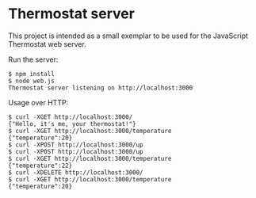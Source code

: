 # Thermostat server

This project is intended as a small exemplar to be used for the JavaScript Thermostat web server.

Run the server:

```
$ npm install
$ node web.js
Thermostat server listening on http://localhost:3000
```

Usage over HTTP:

```
$ curl -XGET http://localhost:3000/
{"Hello, it's me, your thermostat!"}
$ curl -XGET http://localhost:3000/temperature
{"temperature":20}
$ curl -XPOST http://localhost:3000/up
$ curl -XPOST http://localhost:3000/up
$ curl -XGET http://localhost:3000/temperature
{"temperature":22}
$ curl -XDELETE http://localhost:3000/
$ curl -XGET http://localhost:3000/temperature
{"temperature":20}
```